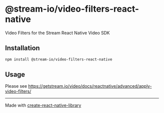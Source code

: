 # @stream-io/video-filters-react-native

Video Filters for the Stream React Native Video SDK

## Installation

```sh
npm install @stream-io/video-filters-react-native
```

## Usage

Please see https://getstream.io/video/docs/reactnative/advanced/apply-video-filters/

---

Made with [create-react-native-library](https://github.com/callstack/react-native-builder-bob)
